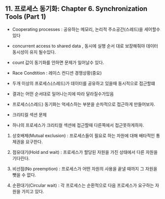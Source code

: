 ## 11. 프로세스 동기화: Chapter 6. Synchronization Tools (Part 1)

- Cooperating processes : 공유하는 메모리, 논리적 주소공간(스레드)을 세어할수 있다

- concurrent access to shared data , 동시에 실행 순서 대로 보장해줘야 데이터 동시성이 유지 될수있다.

- count 값이 동기화를 안하면 문제가 일어날수 있다.

- Race Condtition : 레이스 컨디션  경쟁상황(중요)

- 두개 이상의 프로세스(스레드)가 데이터를 공유하고 있을때 동시적으로 접근할떄

- 결과는 어떤 순서대로 일어나는지에 따라 달라질수가있음

- 프로세스(스레드) 동기화는 억세스하는 부분을 순차적으로 접근하게 만들어보자.

- 크리티컬 섹션 문제 

- 하나의 프로세스가 크리티컬 섹션에 접근할때 다른쪽에서 접근못하게하자.

1. 상호배제(Mutual exclusion) : 프로세스들이 필요로 하는 자원에 대해 배타적인 통제권을 요구한다.

2. 점유대기(Hold and wait) : 프로세스가 할당된 자원을 가진 상태에서 다른 자원을 기다린다.

3. 비선점(No preemption) : 프로세스가 어떤 자원의 사용을 끝낼 때까지 그 자원을 뺏을 수 없다.
4. 순환대기(Circular wait) : 각 프로세스는 순환적으로 다음 프로세스가 요구하는 자원을 가지고 있다.
